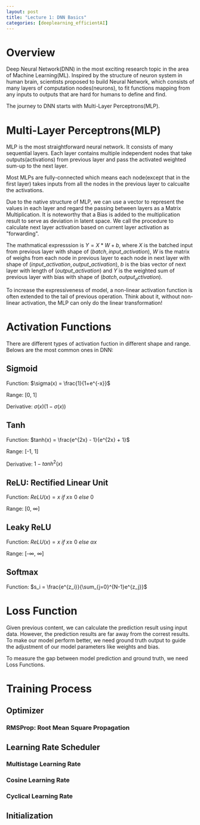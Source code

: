 ```yaml
---
layout: post
title: "Lecture 1: DNN Basics"
categories: [deeplearning_efficientAI]
---
```


# Overview
Deep Neural Network(DNN) in the most exciting research topic in the area of Machine Learning(ML). Inspired by the structure of neuron system in human brain, scientists proposed to build Neural Network, which consists of many layers of computation nodes(neurons), to fit functions mapping from any inputs to outputs that are hard for humans to define and find.

The journey to DNN starts with Multi-Layer Perceptrons(MLP).

# Multi-Layer Perceptrons(MLP)
MLP is the most straightforward neural network. It consists of many sequential layers. Each layer contains multiple independent nodes that take outputs(activations) from previous layer and pass the activated weighted sum-up to the next layer.

Most MLPs are fully-connected which means each node(except that in the first layer) takes inputs from all the nodes in the previous layer to calcualte the activations.

Due to the native structure of MLP, we can use a vector to represent the values in each layer and regard the passing between layers as a Matrix Multiplication. It is noteworthy that a Bias is added to the multiplication result to serve as deviation in latent space. We call the procedure to calculate next layer activation based on current layer activation as "forwarding". 

The mathmatical expresssion is $Y = X*W+b$, where $X$ is the batched input from previous layer with shape of $(batch, input\_activation)$, $W$ is the matrix of weighs from each node in previous layer to each node in next layer with shape of $(input\_activation, output\_activation)$, $b$ is the bias vector of next layer with length of $(output\_activation)$ and $Y$ is the weighted sum of previous layer with bias with shape of $(batch, output_activation)$.

To increase the expressiveness of model, a non-linear activation function is often extended to the tail of previous operation. Think about it, without non-linear activation, the MLP can only do the linear transformation!

# Activation Functions
There are different types of activation fuction in different shape and range. Belows are the most common ones in DNN:

## Sigmoid
Function: $\sigma(x) = \frac{1}{1+e^{-x}}$

Range: [0, 1]

Derivative: $\sigma(x)(1-\sigma(x))$

## Tanh
Function: $tanh(x) = \frac{e^{2x} - 1}{e^{2x} + 1}$

Range: [-1, 1]

Derivative: $1-tanh^2(x)$

## ReLU: Rectified Linear Unit
Function: $ReLU(x) = x\ if\ x\geq\ 0\ else\ 0$

Range: [0, $\infty$]

## Leaky ReLU
Function: $ReLU(x) = x\ if\ x\geq\ 0\ else\ \alpha x$

Range: [-$\infty$, $\infty$]

## Softmax
Function: $s_i = \frac{e^{z_i}}{\sum_{j=0}^{N-1}e^{z_j}}$

# Loss Function
Given previous content, we can calculate the prediction result using input data. However, the prediction results are far away from the correst results. To make our model perform better, we need ground truth output to guide the adjustment of our model parameters like weights and bias.

To measure the gap between model prediction and ground truth, we need Loss Functions.

# Training Process

## Optimizer

### RMSProp: Root Mean Square Propagation

## Learning Rate Scheduler

### Multistage Learning Rate

### Cosine Learning Rate

### Cyclical Learning Rate

## Initialization
